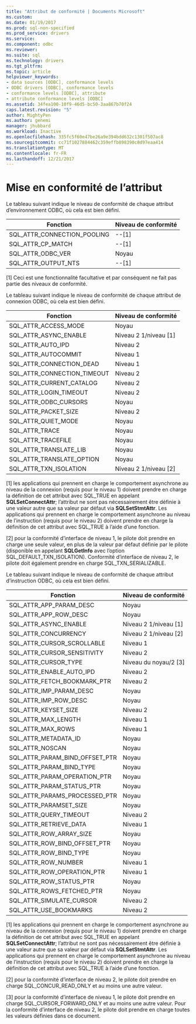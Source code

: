 ```yaml
---
title: "Attribut de conformité | Documents Microsoft"
ms.custom: 
ms.date: 01/19/2017
ms.prod: sql-non-specified
ms.prod_service: drivers
ms.service: 
ms.component: odbc
ms.reviewer: 
ms.suite: sql
ms.technology: drivers
ms.tgt_pltfrm: 
ms.topic: article
helpviewer_keywords:
- data sources [ODBC], conformance levels
- ODBC drivers [ODBC], conformance levels
- conformance levels [ODBC], attribute
- attribute conformance levels [ODBC]
ms.assetid: 34fea100-10f9-46d5-bc50-3aa867b70f24
caps.latest.revision: "5"
author: MightyPen
ms.author: genemi
manager: jhubbard
ms.workload: Inactive
ms.openlocfilehash: 335fc5f60e47be26a9e394bdd632c1301f507ac8
ms.sourcegitcommit: cc71f1027884462c359effb898390c8d97eaa414
ms.translationtype: MT
ms.contentlocale: fr-FR
ms.lasthandoff: 12/21/2017
---
```

# <a name="attribute-conformance"></a>Mise en conformité de l’attribut
Le tableau suivant indique le niveau de conformité de chaque attribut d’environnement ODBC, où cela est bien défini.  
  
|Fonction|Niveau de conformité|  
|--------------|-----------------------|  
|SQL_ATTR_CONNECTION_POOLING|--[1]|  
|SQL_ATTR_CP_MATCH|--[1]|  
|SQL_ATTR_ODBC_VER|Noyau|  
|SQL_ATTR_OUTPUT_NTS|--[1]|  
  
 [1] Ceci est une fonctionnalité facultative et par conséquent ne fait pas partie des niveaux de conformité.  
  
 Le tableau suivant indique le niveau de conformité de chaque attribut de connexion ODBC, où cela est bien défini.  
  
|Fonction|Niveau de conformité|  
|--------------|-----------------------|  
|SQL_ATTR_ACCESS_MODE|Noyau|  
|SQL_ATTR_ASYNC_ENABLE|Niveau 2 1/niveau [1]|  
|SQL_ATTR_AUTO_IPD|Niveau 2|  
|SQL_ATTR_AUTOCOMMIT|Niveau 1|  
|SQL_ATTR_CONNECTION_DEAD|Niveau 1|  
|SQL_ATTR_CONNECTION_TIMEOUT|Niveau 2|  
|SQL_ATTR_CURRENT_CATALOG|Niveau 2|  
|SQL_ATTR_LOGIN_TIMEOUT|Niveau 2|  
|SQL_ATTR_ODBC_CURSORS|Noyau|  
|SQL_ATTR_PACKET_SIZE|Niveau 2|  
|SQL_ATTR_QUIET_MODE|Noyau|  
|SQL_ATTR_TRACE|Noyau|  
|SQL_ATTR_TRACEFILE|Noyau|  
|SQL_ATTR_TRANSLATE_LIB|Noyau|  
|SQL_ATTR_TRANSLATE_OPTION|Noyau|  
|SQL_ATTR_TXN_ISOLATION|Niveau 2 1/niveau [2]|  
  
 [1] les applications qui prennent en charge le comportement asynchrone au niveau de la connexion (requis pour le niveau 1) doivent prendre en charge la définition de cet attribut avec SQL_TRUE en appelant **SQLSetConnectAttr**; l’attribut ne sont pas nécessairement être définie à une valeur autre que sa valeur par défaut via **SQLSetStmtAttr**. Les applications qui prennent en charge le comportement asynchrone au niveau de l’instruction (requis pour le niveau 2) doivent prendre en charge la définition de cet attribut avec SQL_TRUE à l’aide d’une fonction.  
  
 [2] pour la conformité d’interface de niveau 1, le pilote doit prendre en charge une seule valeur, en plus de la valeur par défaut définie par le pilote (disponible en appelant **SQLGetInfo** avec l’option SQL_DEFAULT_TXN_ISOLATION). Conformité d’interface de niveau 2, le pilote doit également prendre en charge SQL_TXN_SERIALIZABLE.  
  
 Le tableau suivant indique le niveau de conformité de chaque attribut d’instruction ODBC, où cela est bien défini.  
  
|Fonction|Niveau de conformité|  
|--------------|-----------------------|  
|SQL_ATTR_APP_PARAM_DESC|Noyau|  
|SQL_ATTR_APP_ROW_DESC|Noyau|  
|SQL_ATTR_ASYNC_ENABLE|Niveau 2 1/niveau [1]|  
|SQL_ATTR_CONCURRENCY|Niveau 2 1/niveau [2]|  
|SQL_ATTR_CURSOR_SCROLLABLE|Niveau 1|  
|SQL_ATTR_CURSOR_SENSITIVITY|Niveau 2|  
|SQL_ATTR_CURSOR_TYPE|Niveau du noyau/2 [3]|  
|SQL_ATTR_ENABLE_AUTO_IPD|Niveau 2|  
|SQL_ATTR_FETCH_BOOKMARK_PTR|Niveau 2|  
|SQL_ATTR_IMP_PARAM_DESC|Noyau|  
|SQL_ATTR_IMP_ROW_DESC|Noyau|  
|SQL_ATTR_KEYSET_SIZE|Niveau 2|  
|SQL_ATTR_MAX_LENGTH|Niveau 1|  
|SQL_ATTR_MAX_ROWS|Niveau 1|  
|SQL_ATTR_METADATA_ID|Noyau|  
|SQL_ATTR_NOSCAN|Noyau|  
|SQL_ATTR_PARAM_BIND_OFFSET_PTR|Noyau|  
|SQL_ATTR_PARAM_BIND_TYPE|Noyau|  
|SQL_ATTR_PARAM_OPERATION_PTR|Noyau|  
|SQL_ATTR_PARAM_STATUS_PTR|Noyau|  
|SQL_ATTR_PARAMS_PROCESSED_PTR|Noyau|  
|SQL_ATTR_PARAMSET_SIZE|Noyau|  
|SQL_ATTR_QUERY_TIMEOUT|Niveau 2|  
|SQL_ATTR_RETRIEVE_DATA|Niveau 1|  
|SQL_ATTR_ROW_ARRAY_SIZE|Noyau|  
|SQL_ATTR_ROW_BIND_OFFSET_PTR|Noyau|  
|SQL_ATTR_ROW_BIND_TYPE|Noyau|  
|SQL_ATTR_ROW_NUMBER|Niveau 1|  
|SQL_ATTR_ROW_OPERATION_PTR|Niveau 1|  
|SQL_ATTR_ROW_STATUS_PTR|Noyau|  
|SQL_ATTR_ROWS_FETCHED_PTR|Noyau|  
|SQL_ATTR_SIMULATE_CURSOR|Niveau 2|  
|SQL_ATTR_USE_BOOKMARKS|Niveau 2|  
  
 [1] les applications qui prennent en charge le comportement asynchrone au niveau de la connexion (requis pour le niveau 1) doivent prendre en charge la définition de cet attribut avec SQL_TRUE en appelant **SQLSetConnectAttr**; l’attribut ne sont pas nécessairement être définie à une valeur autre que sa valeur par défaut via **SQLSetStmtAttr**. Les applications qui prennent en charge le comportement asynchrone au niveau de l’instruction (requis pour le niveau 2) doivent prendre en charge la définition de cet attribut avec SQL_TRUE à l’aide d’une fonction.  
  
 [2] pour la conformité d’interface de niveau 2, le pilote doit prendre en charge SQL_CONCUR_READ_ONLY et au moins une autre valeur.  
  
 [3] pour la conformité d’interface de niveau 1, le pilote doit prendre en charge SQL_CURSOR_FORWARD_ONLY et au moins une autre valeur. Pour la conformité d’interface de niveau 2, le pilote doit prendre en charge toutes les valeurs définies dans ce document.

